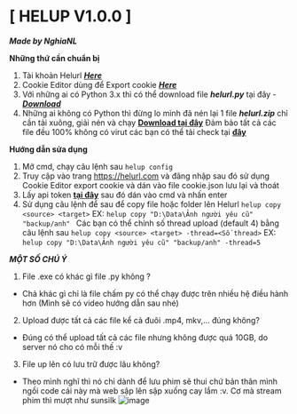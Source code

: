 # [ HELUP V1.0.0 ]

***Made by NghiaNL***


**Những thứ cần chuẩn bị**

1. Tài khoản Helurl [***Here***](https://helurl.com)
2. Cookie Editor dùng để Export cookie [***Here***](https://chrome.google.com/webstore/detail/cookie-editor/hlkenndednhfkekhgcdicdfddnkalmdm)
3. Với những ai có Python 3.x thì có thể download file ***helurl.py*** tại đây - [***Download***](https://www.python.org/downloads/)
4. Những ai không có Python thì đừng lo mình đã nén lại 1 file ***helurl.zip*** chỉ cần tải xuông, giải nén và chạy [**Download tại đây**](https://google.com)
Đảm bảo tất cả các file đều 100% không có virut các bạn có thể tải check tại [**đây**](https://www.virustotal.com/gui/file/22d46411ce864b5d5e6cd24ba4cbc2d8418e0bd29bdf43b90cef22e56b78ed2d?nocache=1)

**Hướng dẫn sửa dụng**

1. Mở cmd, chạy câu lệnh sau
```helup config```
1. Truy cập vào trang https://helurl.com và đăng nhập sau đó sử dụng Cookie Editor export cookie và dán vào file cookie.json lưu lại và thoát
2. Lấy api token [**tại đây**](https://helurl.com/account-settings) sau đó dán vào cmd và nhấn enter
3. Sử dụng câu lệnh để sau để copy file hoặc folder lên Helurl
```helup copy <source> <target>```
EX: ```helup copy "D:\Data\Ảnh người yêu cũ" "backup/anh" ```
Các bạn có thể chỉnh số thread upload (default 4) bằng câu lệnh sau
```helup copy <source> <target> -thread=<Số thread>```
EX: ```helup copy "D:\Data\Ảnh người yêu cũ" "backup/anh" -thread=5```


***MỘT SỐ CHÚ Ý***
1. File .exe có khác gì file .py không ?
- Chả khác gì chỉ là file chấm py có thể chạy được trên nhiều hệ điều hành hơn (Mình sẽ có video hướng dẫn sau nhé)
2. Upload được tất cả các file kể cả đuôi .mp4, mkv,... đúng không?
- Đúng có thể upload tất cả các file nhưng không được quá 10GB, do server nó cho có mỗi thế :v
3. File up lên có lưu trữ được lâu không?
- Theo mình nghĩ thì nó chỉ dành để lưu phim sẽ thui chứ bản thân mình ngồi code cái này mà web sập lên sập xuống cay lắm :v. Cơ mà stream phim thì mượt như sunsilk
![image](https://github.com/IT-Udemy-Trick-Reg/Cookie-Udemy/assets/24869201/82c6fc75-cf6b-45f0-8997-0d1233cf9fc8)

